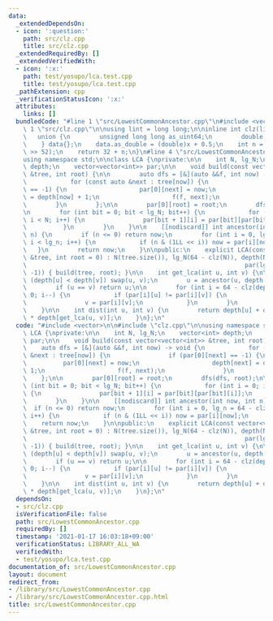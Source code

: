 ```yaml
---
data:
  _extendedDependsOn:
  - icon: ':question:'
    path: src/clz.cpp
    title: src/clz.cpp
  _extendedRequiredBy: []
  _extendedVerifiedWith:
  - icon: ':x:'
    path: test/yosupo/lca.test.cpp
    title: test/yosupo/lca.test.cpp
  _pathExtension: cpp
  _verificationStatusIcon: ':x:'
  attributes:
    links: []
  bundledCode: "#line 1 \"src/LowestCommonAncestor.cpp\"\n#include <vector>\n\n#line\
    \ 1 \"src/clz.cpp\"\n\nusing lint = long long;\n\ninline int clz(lint x) {\n \
    \   union {\n        unsigned long long as_uint64;\n        double as_double;\n\
    \    } data{};\n    data.as_double = (double)x + 0.5;\n    int n = 1054 - (int)(data.as_uint64\
    \ >> 52);\n    return 32 + n;\n}\n#line 4 \"src/LowestCommonAncestor.cpp\"\n\n\
    using namespace std;\n\nclass LCA {\nprivate:\n\n    int N, lg_N;\n    vector<int>\
    \ depth;\n    vector<vector<int>> par;\n\n    void build(const vector<vector<int>>\
    \ &tree, int root) {\n\n        auto dfs = [&](auto &&f, int now) -> void {\n\
    \            for (const auto &next : tree[now]) {\n                if (par[0][next]\
    \ == -1) {\n                    par[0][next] = now;\n                    depth[next]\
    \ = depth[now] + 1;\n                    f(f, next);\n                }\n    \
    \        }\n        };\n\n        par[0][root] = root;\n        dfs(dfs, root);\n\
    \n        for (int bit = 0; bit < lg_N; bit++) {\n            for (int i = 0;\
    \ i < N; i++) {\n                par[bit + 1][i] = par[bit][par[bit][i]];\n  \
    \          }\n        }\n    }\n\n    [[nodiscard]] int ancestor(int now, int\
    \ n) {\n        if (n <= 0) return now;\n        for (int i = 0, lg_n = 64 - clz(n);\
    \ i < lg_n; i++) {\n            if (n & (1LL << i)) now = par[i][now];\n     \
    \   }\n        return now;\n    }\n\npublic:\n    explicit LCA(const vector<vector<int>>\
    \ &tree, int root = 0) : N(tree.size()), lg_N(64 - clz(N)), depth(N),\n      \
    \                                                            par(lg_N + 1, vector<int>(N,\
    \ -1)) { build(tree, root); }\n\n    int get_lca(int u, int v) {\n\n        if\
    \ (depth[u] < depth[v]) swap(u, v);\n        u = ancestor(u, depth[u] - depth[v]);\n\
    \        if (u == v) return u;\n\n        for (int i = 64 - clz(depth[u]); i >=\
    \ 0; i--) {\n            if (par[i][u] != par[i][v]) {\n                u = par[i][u];\n\
    \                v = par[i][v];\n            }\n        }\n        return par[0][u];\n\
    \    }\n\n    int dist(int u, int v) {\n        return depth[u] + depth[v] - 2\
    \ * depth[get_lca(u, v)];\n    }\n};\n"
  code: "#include <vector>\n\n#include \"clz.cpp\"\n\nusing namespace std;\n\nclass\
    \ LCA {\nprivate:\n\n    int N, lg_N;\n    vector<int> depth;\n    vector<vector<int>>\
    \ par;\n\n    void build(const vector<vector<int>> &tree, int root) {\n\n    \
    \    auto dfs = [&](auto &&f, int now) -> void {\n            for (const auto\
    \ &next : tree[now]) {\n                if (par[0][next] == -1) {\n          \
    \          par[0][next] = now;\n                    depth[next] = depth[now] +\
    \ 1;\n                    f(f, next);\n                }\n            }\n    \
    \    };\n\n        par[0][root] = root;\n        dfs(dfs, root);\n\n        for\
    \ (int bit = 0; bit < lg_N; bit++) {\n            for (int i = 0; i < N; i++)\
    \ {\n                par[bit + 1][i] = par[bit][par[bit][i]];\n            }\n\
    \        }\n    }\n\n    [[nodiscard]] int ancestor(int now, int n) {\n      \
    \  if (n <= 0) return now;\n        for (int i = 0, lg_n = 64 - clz(n); i < lg_n;\
    \ i++) {\n            if (n & (1LL << i)) now = par[i][now];\n        }\n    \
    \    return now;\n    }\n\npublic:\n    explicit LCA(const vector<vector<int>>\
    \ &tree, int root = 0) : N(tree.size()), lg_N(64 - clz(N)), depth(N),\n      \
    \                                                            par(lg_N + 1, vector<int>(N,\
    \ -1)) { build(tree, root); }\n\n    int get_lca(int u, int v) {\n\n        if\
    \ (depth[u] < depth[v]) swap(u, v);\n        u = ancestor(u, depth[u] - depth[v]);\n\
    \        if (u == v) return u;\n\n        for (int i = 64 - clz(depth[u]); i >=\
    \ 0; i--) {\n            if (par[i][u] != par[i][v]) {\n                u = par[i][u];\n\
    \                v = par[i][v];\n            }\n        }\n        return par[0][u];\n\
    \    }\n\n    int dist(int u, int v) {\n        return depth[u] + depth[v] - 2\
    \ * depth[get_lca(u, v)];\n    }\n};\n"
  dependsOn:
  - src/clz.cpp
  isVerificationFile: false
  path: src/LowestCommonAncestor.cpp
  requiredBy: []
  timestamp: '2021-01-17 16:03:18+09:00'
  verificationStatus: LIBRARY_ALL_WA
  verifiedWith:
  - test/yosupo/lca.test.cpp
documentation_of: src/LowestCommonAncestor.cpp
layout: document
redirect_from:
- /library/src/LowestCommonAncestor.cpp
- /library/src/LowestCommonAncestor.cpp.html
title: src/LowestCommonAncestor.cpp
---
```

